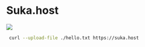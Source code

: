 # Suka.host

![](https://i.imgur.com/Z4mLDHN.jpeg)

```bash
 curl --upload-file ./hello.txt https://suka.host
 ```
